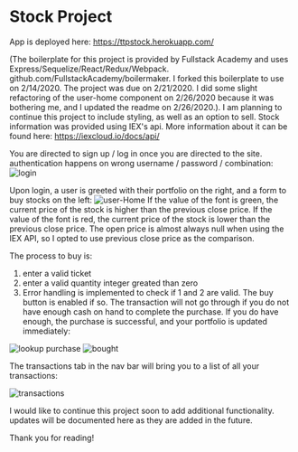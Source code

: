 # Stock Project
App is deployed here: https://ttpstock.herokuapp.com/

(The boilerplate for this project is provided by Fullstack Academy and uses Express/Sequelize/React/Redux/Webpack.
github.com/FullstackAcademy/boilermaker. I forked this boilerplate to use on 2/14/2020. The project was due on 2/21/2020. I did some slight refactoring of the user-home component on 2/26/2020 because it was bothering me, and I updated the readme on 2/26/2020.). I am planning to continue this project to include styling, as well as an option to sell. Stock information was provided using IEX's api. More information about it can be found here:
https://iexcloud.io/docs/api/


You are directed to sign up / log in once you are directed to the site. authentication happens on wrong username / password / combination:
![login](https://i.imgur.com/l67dvRr.png "signup")


Upon login, a user is greeted with their portfolio on the right, and a form to buy stocks on the left:
![user-Home](https://i.imgur.com/VygSFCQ.png 'user-home') 
If the value of the font is green, the current price of the stock is higher than the previous close price. If the value of the font is red, the current price of the stock is lower than the previous close price. The open price is almost always null when using the IEX API, so I opted to use previous close price as the comparison. 

The process to buy is:

1) enter a valid ticket
2) enter a valid quantity integer greated than zero
3) Error handling is implemented to check if 1 and 2 are valid. The buy button is enabled if so. The transaction will not go through if you do not have enough cash on hand to complete the purchase. If you do have enough, the purchase is successful, and your portfolio is updated immediately:

![lookup purchase](https://i.imgur.com/q6fAhmU.png 'lookup purchase') ![bought](https://i.imgur.com/2Mq8XvV.png 'bought')

The transactions tab in the nav bar will bring you to a list of all your transactions:

![transactions](https://i.imgur.com/G7YNyPm.png 'transactions')

I would like to continue this project soon to add additional functionality. updates will be documented here as they are added in the future. 

Thank you for reading!

